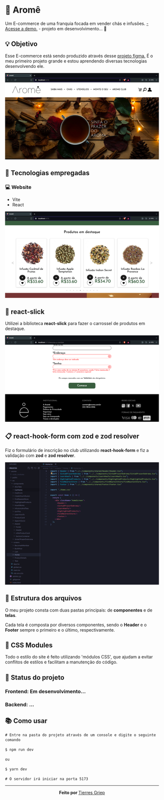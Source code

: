 # 🍵 Aromê

<p>Um E-commerce de uma franquia focada em vender chás e infusões. <a href='https://arome.vercel.app/'>- Acesse a demo.</a> - projeto em desenvolvimento... 🚧</p> 

## 💡 Objetivo

<p>Esse E-commerce está sendo produzido através desse <a href='https://www.figma.com/file/f3fkNm6wy74DNAVnucpb6TUD/site-arome?type=design&node-id=0%3A1&mode=design&t=HVve7kprLR3uc6fX-1'>projeto figma.</a> É o meu primeiro projeto grande e estou aprendendo diversas tecnologias desenvolvendo ele.</p>


![Screenshot do e-commerce - 1](screenshots/screenshot_1.png)

 
## 🔧 Tecnologias empregadas
### 💻 Website

<ul>
 <li>Vite</li>
 <li>React</li>
</ul>



![Screenshot do e-commerce - 2](screenshots/screenshot_2.png)


## 🎠 react-slick

<p>Utilizei a biblioteca <strong>react-slick</strong> para fazer o carrossel de produtos em destaque.</p>



![Screenshot do e-commerce - 3](screenshots/screenshot_3.png)


## 📋 react-hook-form com zod e zod resolver

<p>Fiz o formulário de inscrição no club utilizando <strong>react-hook-form</strong> e fiz a validação com <strong>zod</strong> e <strong>zod resolver</strong>.</p>



![Screenshot do e-commerce - 4](screenshots/screenshot_4.png)


## 🧱 Estrutura dos arquivos
<p>O meu projeto consta com duas pastas principais: de <strong>componentes</strong> e de <strong>telas</strong>.</p>
<p>Cada tela é composta por diversos componentes, sendo o <strong>Header</strong> e o <strong>Footer</strong> sempre o primeiro e o último, respectivamente.</p>

## 🎨 CSS Modules
<p>Todo o estilo do site é feito utilizando 'módulos CSS', que ajudam a evitar conflitos de estilos e facilitam a manutenção do código.</p>

## 🚧 Status do projeto
### Frontend: Em desenvolvimento...
### Backend: ...

## 📚 Como usar

```
# Entre na pasta do projeto através de um console e digite o seguinte comando

$ npm run dev

ou

$ yarn dev

# O servidor irá iniciar na porta 5173
```

<hr>

<p align="center"><strong>Feito por </strong><a href='https://www.linkedin.com/in/tierres-griep-23131621a/'>Tierres Griep</a></p>
